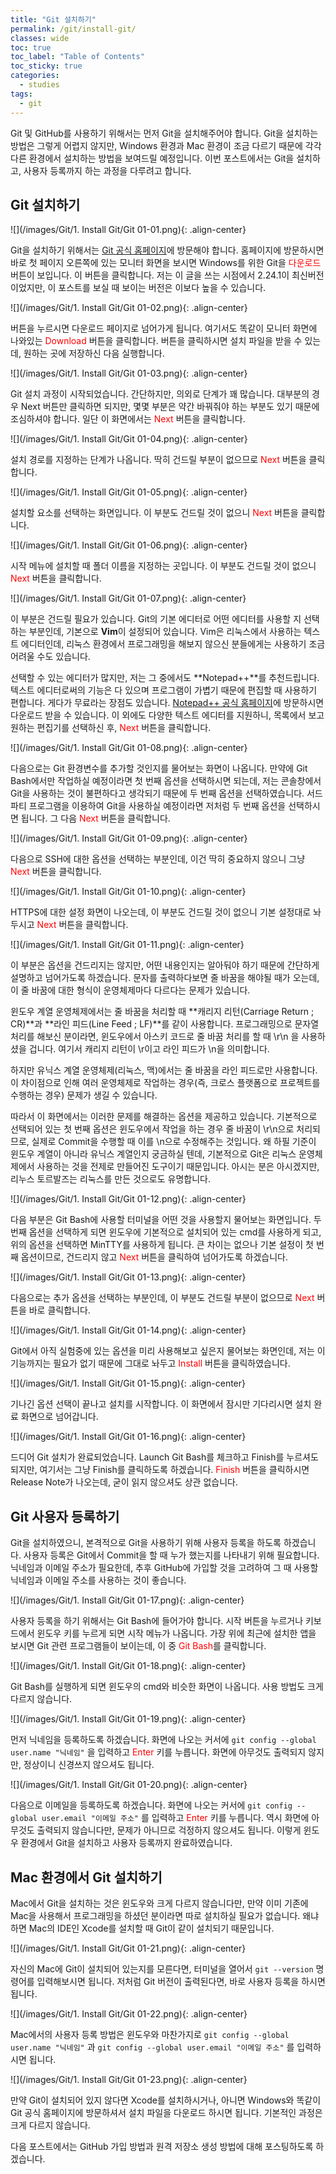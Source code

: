```yaml
---
title: "Git 설치하기"
permalink: /git/install-git/
classes: wide
toc: true
toc_label: "Table of Contents"
toc_sticky: true
categories:
  - studies
tags:
  - git
---
```


Git 및 GitHub를 사용하기 위해서는 먼저 Git을 설치해주어야 합니다. Git을 설치하는 방법은 그렇게 어렵지 않지만, Windows 환경과 Mac 환경이 조금 다르기 때문에 각각 다른 환경에서 설치하는 방법을 보여드릴 예정입니다. 이번 포스트에서는 Git을 설치하고, 사용자 등록까지 하는 과정을 다루려고 합니다.

## Git 설치하기

![](/images/Git/1. Install Git/Git 01-01.png){: .align-center}

Git을 설치하기 위해서는 [Git 공식 홈페이지](https://git-scm.com/)에 방문해야 합니다. 홈페이지에 방문하시면 바로 첫 페이지 오른쪽에 있는 모니터 화면을 보시면 Windows를 위한 Git을 <span style="color:red">다운로드</span> 버튼이 보입니다. 이 버튼을 클릭합니다. 저는 이 글을 쓰는 시점에서 2.24.1이 최신버전이었지만, 이 포스트를 보실 때 보이는 버전은 이보다 높을 수 있습니다.

![](/images/Git/1. Install Git/Git 01-02.png){: .align-center}

버튼을 누르시면 다운로드 페이지로 넘어가게 됩니다. 여기서도 똑같이 모니터 화면에 나와있는 <span style="color:red">Download</span> 버튼을 클릭합니다. 버튼을 클릭하시면 설치 파일을 받을 수 있는데, 원하는 곳에 저장하신 다음 실행합니다.

![](/images/Git/1. Install Git/Git 01-03.png){: .align-center}

Git 설치 과정이 시작되었습니다. 간단하지만, 의외로 단계가 꽤 많습니다. 대부분의 경우 Next 버튼만 클릭하면 되지만, 몇몇 부분은 약간 바꿔줘야 하는 부분도 있기 때문에 조심하셔야 합니다. 일단 이 화면에서는 <span style="color:red">Next</span> 버튼을 클릭합니다.

![](/images/Git/1. Install Git/Git 01-04.png){: .align-center}

설치 경로를 지정하는 단계가 나옵니다. 딱히 건드릴 부분이 없으므로 <span style="color:red">Next</span> 버튼을 클릭합니다.

![](/images/Git/1. Install Git/Git 01-05.png){: .align-center}

설치할 요소를 선택하는 화면입니다. 이 부분도 건드릴 것이 없으니 <span style="color:red">Next</span> 버튼을 클릭합니다.

![](/images/Git/1. Install Git/Git 01-06.png){: .align-center}

시작 메뉴에 설치할 때 폴더 이름을 지정하는 곳입니다. 이 부분도 건드릴 것이 없으니 <span style="color:red">Next</span> 버튼을 클릭합니다.

![](/images/Git/1. Install Git/Git 01-07.png){: .align-center}

이 부분은 건드릴 필요가 있습니다. Git의 기본 에디터로 어떤 에디터를 사용할 지 선택하는 부분인데, 기본으로 **Vim**이 설정되어 있습니다. Vim은 리눅스에서 사용하는 텍스트 에디터인데, 리눅스 환경에서 프로그래밍을 해보지 않으신 분들에게는 사용하기 조금 어려울 수도 있습니다.

선택할 수 있는 에디터가 많지만, 저는 그 중에서도 **Notepad++**를 추천드립니다. 텍스트 에디터로써의 기능은 다 있으며 프로그램이 가볍기 때문에 편집할 때 사용하기 편합니다. 게다가 무료라는 장점도 있습니다. [Notepad++ 공식 홈페이지](https://notepad-plus-plus.org/downloads/)에 방문하시면 다운로드 받을 수 있습니다. 이 외에도 다양한 텍스트 에디터를 지원하니, 목록에서 보고 원하는 편집기를 선택하신 후, <span style="color:red">Next</span> 버튼을 클릭합니다.

![](/images/Git/1. Install Git/Git 01-08.png){: .align-center}

다음으로는 Git 환경변수를 추가할 것인지를 물어보는 화면이 나옵니다. 만약에 Git Bash에서만 작업하실 예정이라면 첫 번째 옵션을 선택하시면 되는데, 저는 콘솔창에서 Git을 사용하는 것이 불편하다고 생각되기 때문에 두 번째 옵션을 선택하였습니다. 서드 파티 프로그램을 이용하여 Git을 사용하실 예정이라면 저처럼 두 번째 옵션을 선택하시면 됩니다. 그 다음 <span style="color:red">Next</span> 버튼을 클릭합니다.

![](/images/Git/1. Install Git/Git 01-09.png){: .align-center}

다음으로 SSH에 대한 옵션을 선택하는 부분인데, 이건 딱히 중요하지 않으니 그냥 <span style="color:red">Next</span> 버튼을 클릭합니다.

![](/images/Git/1. Install Git/Git 01-10.png){: .align-center}

HTTPS에 대한 설정 화면이 나오는데, 이 부분도 건드릴 것이 없으니 기본 설정대로 놔두시고 <span style="color:red">Next</span> 버튼을 클릭합니다.

![](/images/Git/1. Install Git/Git 01-11.png){: .align-center}

이 부분은 옵션을 건드리지는 않지만, 어떤 내용인지는 알아둬야 하기 때문에 간단하게 설명하고 넘어가도록 하겠습니다. 문자를 출력하다보면 줄 바꿈을 해야될 때가 오는데, 이 줄 바꿈에 대한 형식이 운영체제마다 다르다는 문제가 있습니다.

윈도우 계열 운영체제에서는 줄 바꿈을 처리할 때 **캐리지 리턴(Carriage Return ; CR)**과 **라인 피드(Line Feed ; LF)**를 같이 사용합니다. 프로그래밍으로 문자열 처리를 해보신 분이라면, 윈도우에서 아스키 코드로 줄 바꿈 처리를 할 때 \r\n 을 사용하셨을 겁니다. 여기서 캐리지 리턴이 \r이고 라인 피드가 \n을 의미합니다.

하지만 유닉스 계열 운영체제(리눅스, 맥)에서는 줄 바꿈을 라인 피드로만 사용합니다. 이 차이점으로 인해 여러 운영체제로 작업하는 경우(즉, 크로스 플랫폼으로 프로젝트를 수행하는 경우) 문제가 생길 수 있습니다.

따라서 이 화면에서는 이러한 문제를 해결하는 옵션을 제공하고 있습니다. 기본적으로 선택되어 있는 첫 번째 옵션은 윈도우에서 작업을 하는 경우 줄 바꿈이 \r\n으로 처리되므로, 실제로 Commit을 수행할 때 이를 \n으로 수정해주는 것입니다. 왜 하필 기준이 윈도우 계열이 아니라 유닉스 계열인지 궁금하실 텐데, 기본적으로 Git은 리눅스 운영체제에서 사용하는 것을 전제로 만들어진 도구이기 때문입니다. 아시는 분은 아시겠지만, 리누스 토르발즈는 리눅스를 만든 것으로도 유명합니다.

![](/images/Git/1. Install Git/Git 01-12.png){: .align-center}

다음 부분은 Git Bash에 사용할 터미널을 어떤 것을 사용할지 물어보는 화면입니다. 두 번째 옵션을 선택하게 되면 윈도우에 기본적으로 설치되어 있는 cmd를 사용하게 되고, 위의 옵션을 선택하면 MinTTY를 사용하게 됩니다. 큰 차이는 없으나 기본 설정이 첫 번째 옵션이므로, 건드리지 않고 <span style="color:red">Next</span> 버튼을 클릭하여 넘어가도록 하겠습니다.

![](/images/Git/1. Install Git/Git 01-13.png){: .align-center}

다음으로는 추가 옵션을 선택하는 부분인데, 이 부분도 건드릴 부분이 없으므로 <span style="color:red">Next</span> 버튼을 바로 클릭합니다.

![](/images/Git/1. Install Git/Git 01-14.png){: .align-center}

Git에서 아직 실험중에 있는 옵션을 미리 사용해보고 싶은지 물어보는 화면인데, 저는 이 기능까지는 필요가 없기 때문에 그대로 놔두고 <span style="color:red">Install</span> 버튼을 클릭하였습니다.

![](/images/Git/1. Install Git/Git 01-15.png){: .align-center}

기나긴 옵션 선택이 끝나고 설치를 시작합니다. 이 화면에서 잠시만 기다리시면 설치 완료 화면으로 넘어갑니다.

![](/images/Git/1. Install Git/Git 01-16.png){: .align-center}

드디어 Git 설치가 완료되었습니다. Launch Git Bash를 체크하고 Finish를 누르셔도 되지만, 여기서는 그냥 Finish를 클릭하도록 하겠습니다. <span style="color:red">Finish</span> 버튼을 클릭하시면 Release Note가 나오는데, 굳이 읽지 않으셔도 상관 없습니다.

## Git 사용자 등록하기

Git을 설치하였으니, 본격적으로 Git을 사용하기 위해 사용자 등록을 하도록 하겠습니다. 사용자 등록은 Git에서 Commit을 할 때 누가 했는지를 나타내기 위해 필요합니다. 닉네임과 이메일 주소가 필요한데, 추후 GitHub에 가입할 것을 고려하여 그 때 사용할 닉네임과 이메일 주소를 사용하는 것이 좋습니다.

![](/images/Git/1. Install Git/Git 01-17.png){: .align-center}

사용자 등록을 하기 위해서는 Git Bash에 들어가야 합니다. 시작 버튼을 누르거나 키보드에서 윈도우 키를 누르게 되면 시작 메뉴가 나옵니다. 가장 위에 최근에 설치한 앱을 보시면 Git 관련 프로그램들이 보이는데, 이 중 <span style="color:red">Git Bash</span>를 클릭합니다.

![](/images/Git/1. Install Git/Git 01-18.png){: .align-center}

Git Bash를 실행하게 되면 윈도우의 cmd와 비슷한 화면이 나옵니다. 사용 방법도 크게 다르지 않습니다.

![](/images/Git/1. Install Git/Git 01-19.png){: .align-center}

먼저 닉네임을 등록하도록 하겠습니다. 화면에 나오는 커서에 `git config --global user.name "닉네임"` 을 입력하고 <span style="color:red">Enter</span> 키를 누릅니다. 화면에 아무것도 출력되지 않지만, 정상이니 신경쓰지 않으셔도 됩니다.

![](/images/Git/1. Install Git/Git 01-20.png){: .align-center}

다음으로 이메일을 등록하도록 하겠습니다. 화면에 나오는 커서에 `git config --global user.email "이메일 주소"` 를 입력하고 <span style="color:red">Enter</span> 키를 누릅니다. 역시 화면에 아무것도 출력되지 않습니다만, 문제가 아니므로 걱정하지 않으셔도 됩니다. 이렇게 윈도우 환경에서 Git을 설치하고 사용자 등록까지 완료하였습니다.

## Mac 환경에서 Git 설치하기

Mac에서 Git을 설치하는 것은 윈도우와 크게 다르지 않습니다만, 만약 이미 기존에 Mac을 사용해서 프로그래밍을 하셨던 분이라면 따로 설치하실 필요가 없습니다. 왜냐하면 Mac의 IDE인 Xcode를 설치할 때 Git이 같이 설치되기 때문입니다.

![](/images/Git/1. Install Git/Git 01-21.png){: .align-center}

자신의 Mac에 Git이 설치되어 있는지를 모른다면, 터미널을 열어서 `git --version` 명령어를 입력해보시면 됩니다. 저처럼 Git 버전이 출력된다면, 바로 사용자 등록을 하시면 됩니다.

![](/images/Git/1. Install Git/Git 01-22.png){: .align-center}

Mac에서의 사용자 등록 방법은 윈도우와 마찬가지로 `git config --global user.name "닉네임"` 과 `git config --global user.email "이메일 주소"` 를 입력하시면 됩니다.

![](/images/Git/1. Install Git/Git 01-23.png){: .align-center}

만약 Git이 설치되어 있지 않다면 Xcode를 설치하시거나, 아니면 Windows와 똑같이 Git 공식 홈페이지에 방문하셔서 설치 파일을 다운로드 하시면 됩니다. 기본적인 과정은 크게 다르지 않습니다.

다음 포스트에서는 GitHub 가입 방법과 원격 저장소 생성 방법에 대해 포스팅하도록 하겠습니다.
